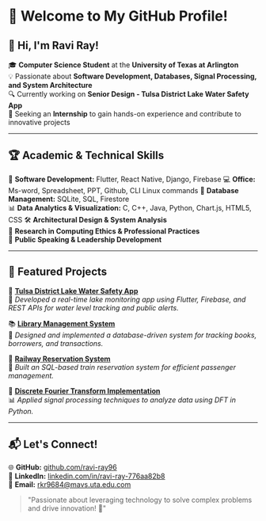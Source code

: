 # 🚀 Welcome to My GitHub Profile!

## 👋 Hi, I'm Ravi Ray!

🎓 **Computer Science Student** at the **University of Texas at Arlington**  
💡 Passionate about **Software Development, Databases, Signal Processing, and System Architecture**  
🔍 Currently working on **Senior Design - Tulsa District Lake Water Safety App**  
📌 Seeking an **Internship** to gain hands-on experience and contribute to innovative projects  

---

## 🏆 Academic & Technical Skills

🎯 **Software Development:** Flutter, React Native, Django, Firebase
💻 **Office:** Ms-word, Spreadsheet, PPT, Github, CLI Linux commands
📂 **Database Management:** SQLite, SQL, Firestore  
📊 **Data Analytics & Visualization:** C, C++, Java, Python, Chart.js, HTML5, CSS 
🛠 **Architectural Design & System Analysis**  
🔬 **Research in Computing Ethics & Professional Practices**  
💬 **Public Speaking & Leadership Development**  

---

## 🌟 Featured Projects

🚀 **[Tulsa District Lake Water Safety App](#)**  
🌊 *Developed a real-time lake monitoring app using Flutter, Firebase, and REST APIs for water level tracking and public alerts.*  

📚 **[Library Management System](#)**  
📖 *Designed and implemented a database-driven system for tracking books, borrowers, and transactions.*  

🚆 **[Railway Reservation System](#)**  
🎫 *Built an SQL-based train reservation system for efficient passenger management.*  

🔢 **[Discrete Fourier Transform Implementation](#)**  
📊 *Applied signal processing techniques to analyze data using DFT in Python.*  

---

## 📬 Let's Connect!

🌐 **GitHub:** [github.com/ravi-ray96](https://github.com/ravi-ray96)  
💼 **LinkedIn:** [linkedin.com/in/ravi-ray-776aa82b8](https://www.linkedin.com/in/ravi-ray-776aa82b8/)  
📩 **Email:** [rkr9684@mavs.uta.edu.com](mailto:rkr9684@mavs.uta.edu.com)  

> "Passionate about leveraging technology to solve complex problems and drive innovation! 🚀"
